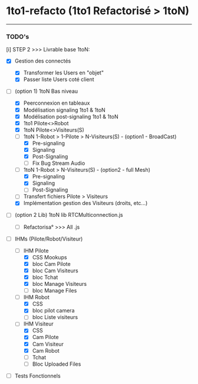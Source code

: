 
# 1to1-refacto (1to1 Refactorisé > 1toN)
------------------------------------------------------------

### TODO's

[i] STEP 2 >>> Livrable base 1toN:

- [x] Gestion des connectés
	- [X] Transformer les Users en "objet"
	- [x] Passer liste Users coté client

- [ ] (option 1) 1toN Bas niveau
    - [x] Peerconnexion en tableaux
    - [x] Modélisation signaling 1to1 & 1toN
    - [x] Modélisation post-signaling 1to1 & 1toN
    - [x] 1to1 Pilote<>Robot
    - [x] 1toN Pilote<>Visiteurs(S)
    - [ ] 1toN 1-Robot > 1-Pilote > N-Visiteurs(S) - (option1 - BroadCast)
        - [x] Pre-signaling
        - [x] Signaling
        - [X] Post-Signaling
        - [ ] Fix Bug Stream Audio
    - [ ] 1toN 1-Robot > N-Visiteurs(S) - (option2 - full Mesh)
        - [x] Pre-signaling
        - [x] Signaling
        - [ ] Post-Signaling
    - [ ] Transfert fichiers Pilote > Visiteurs
    - [X] Implémentation gestion des Visiteurs (droits, etc...)

- [ ] (option 2 Lib) 1toN lib RTCMulticonnection.js
    - [ ] Refactorisa° >>> All .js

- [ ] IHMs (Pilote/Robot/Visiteur)
    - [ ] IHM Pilote 
        - [X] CSS Mookups
        - [x] bloc Cam Pilote
        - [x] bloc Cam Visiteurs
        - [x] bloc Tchat
        - [x] bloc Manage Visiteurs
        - [ ] bloc Manage Files
    - [ ] IHM Robot 
        - [x] CSS
        - [x] bloc pilot camera
        - [ ] bloc Liste visiteurs
    - [ ] IHM Visiteur 
        - [x] CSS
        - [x] Cam Pilote
        - [x] Cam Visiteur
        - [x] Cam Robot
        - [ ] Tchat
        - [ ] Bloc Uploaded Files

- [ ] Tests Fonctionnels




